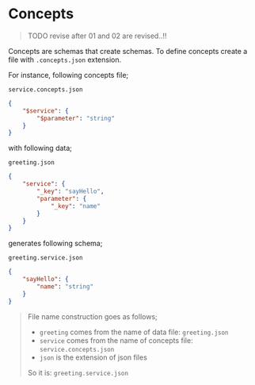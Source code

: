 # Concepts

> TODO revise after 01 and 02 are revised..!!

Concepts are schemas that create schemas. To define concepts create a file with
`.concepts.json` extension.

For instance, following concepts file;

`service.concepts.json`

```json
{
    "$service": {
        "$parameter": "string"
    }
}
```

with following data;

`greeting.json`

```json
{
    "service": {
        "_key": "sayHello",
        "parameter": {
            "_key": "name"
        }
    }
}
```

generates following schema;

`greeting.service.json`

```json
{
    "sayHello": {
        "name": "string"
    }
}
```

> File name construction goes as follows;
>
> - `greeting` comes from the name of data file: `greeting.json`
> - `service` comes from the name of concepts file: `service.concepts.json`
> - `json` is the extension of json files
>
> So it is: `greeting.service.json`

